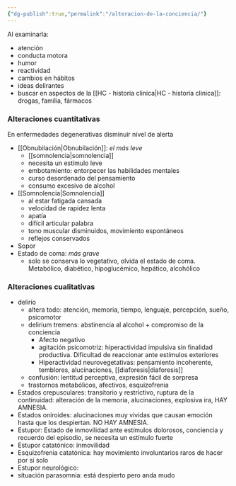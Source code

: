 ```yaml
---
{"dg-publish":true,"permalink":"/alteracion-de-la-conciencia/"}
---
```


Al examinarla:
- atención
- conducta motora
- humor
- reactividad
- cambios en hábitos
- ideas delirantes
- buscar en aspectos de la [[HC - historia clinica\|HC - historia clinica]]: drogas, familia, fármacos
### Alteraciones cuantitativas
En enfermedades degenerativas
disminuir nivel de alerta
- [[Obnubilación\|Obnubilación]]:  *el más leve*
	- [[somnolencia\|somnolencia]]
	- necesita un estímulo leve
	- embotamiento: entorpecer las habilidades mentales
	- curso desordenado del pensamiento
	- consumo excesivo de alcohol
- [[Somnolencia\|Somnolencia]]
	- al estar fatigada cansada
	- velocidad de rapidez lenta
	- apatía
	- difícil articular palabra
	- tono muscular disminuidos, movimiento espontáneos
	- reflejos conservados
- Sopor
- Estado de coma: *más grave*
	- solo se conserva lo vegetativo, olvida el estado de coma. Metabólico, diabético, hipoglucémico, hepático, alcohólico

### Alteraciones cualitativas
- delirio
	- altera todo: atención, memoria, tiempo, lenguaje, percepción, sueño, psicomotor
	- delirium tremens: abstinencia al alcohol + compromiso de la conciencia
		- Afecto negativo
		- agitación psicomotriz: hiperactividad impulsiva sin finalidad productiva. Dificultad de reaccionar ante estímulos exteriores
		- Hiperactividad neurovegetativas: pensamiento incoherente, temblores, alucinaciones, [[diaforesis\|diaforesis]] 
	- confusión: lentitud perceptiva, expresión fácil de sorpresa
	- trastornos metabólicos, afectivos, esquizofrenia
- Estados crepusculares: transitorio y restrictivo, ruptura de la continuidad: alteración de la memoria, alucinaciones, explosiva ira, HAY AMNESIA. 
- Estados oniroides: alucinaciones muy vividas que causan emoción hasta que los despiertan. NO HAY AMNESIA.
- Estupor: Estado de inmovilidad ante estímulos dolorosos, conciencia y recuerdo del episodio, se necesita un estímulo fuerte
- Estupor catatónico: inmovilidad
- Esquizofrenia catatónica: hay movimiento involuntarios raros de hacer por sí solo
- Estupor neurológico: 
- situación parasomnia: está despierto pero anda mudo